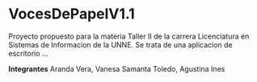 # VocesDePapelV1.1
Proyecto propuesto para la materia Taller II de la carrera Licenciatura en Sistemas de Informacion de la UNNE. Se trata de una aplicacion de escritorio ...


**Integrantes**
Aranda Vera, Vanesa Samanta
Toledo, Agustina Ines
